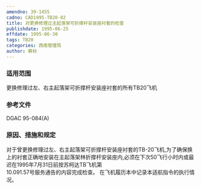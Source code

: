 ```yaml
---
amendno: 39-1455  
cadno: CAD1995-TB20-02  
title: 对更换修理过主起落架可折撑杆安装座衬套的检查  
publishdate: 1995-06-25  
effdate: 1995-06-30  
tags: TB20  
categories: 西南管理局  
author: 蔡标  
---
```

  
### 适用范围  
更换修理过左、右主起落架可折撑杆安装座衬套的所有TB20飞机  
  
<!--more-->  
### 参考文件  
DGAC 95-084(A)  
  
### 原因、措施和规定  
对于曾更换修理过左、右主起落架可折撑杆安装座衬套的TB-20飞机,为了确保换上的衬套正确地安装在主起落架林折撑杆安装座内,必须在下次50飞行小时内或最迟在1995年7月31日前按苏柯达TB飞机第  
10.091.57号服务通告的内容完成检查。    在飞机履历本中记录本适航指令的执行情况。  
